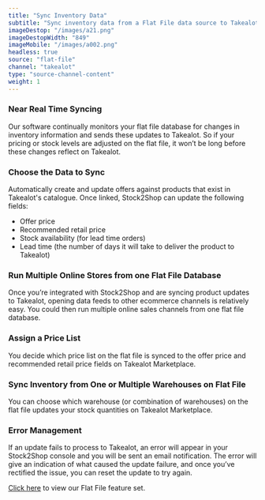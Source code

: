 ```yaml
---
title: "Sync Inventory Data"
subtitle: "Sync inventory data from a Flat File data source to Takealot Marketplace."
imageDestop: "/images/a21.png"
imageDestopWidth: "849"
imageMobile: "/images/a002.png"
headless: true
source: "flat-file"
channel: "takealot"
type: "source-channel-content"
weight: 1
---
```


### Near Real Time Syncing
Our software continually monitors your flat file database for changes in inventory information and sends these updates to Takealot. So if your pricing or stock levels are adjusted on the flat file, it won’t be long before these changes reflect on Takealot.

### Choose the Data to Sync
Automatically create and update offers against products that exist in Takealot's catalogue. Once linked, Stock2Shop can update the following fields:
- Offer price
- Recommended retail price
- Stock availability (for lead time orders)
- Lead time (the number of days it will take to deliver the product to Takealot)

### Run Multiple Online Stores from one Flat File Database
Once you’re integrated with Stock2Shop and are syncing product updates to Takealot, opening data feeds to other ecommerce channels is relatively easy. You could then run multiple online sales channels from one flat file database.

### Assign a Price List
You decide which price list on the flat file is synced to the offer price and recommended retail price fields on Takealot Marketplace.

### Sync Inventory from One or Multiple Warehouses on Flat File
You can choose which warehouse (or combination of warehouses) on the flat file updates your stock quantities on Takealot Marketplace.

### Error Management
If an update fails to process to Takealot, an error will appear in your Stock2Shop console and you will be sent an email notification. The error will give an indication of what caused the update failure, and once you’ve rectified the issue, you can reset the update to try again.

[Click here](/help/features/flat-file/ "Flat File Features") to view our Flat File feature set.